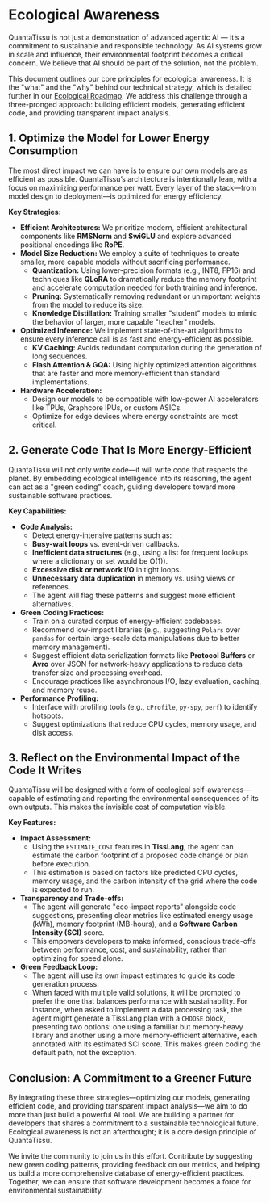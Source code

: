 # Ecological Awareness

QuantaTissu is not just a demonstration of advanced agentic AI — it’s a commitment to sustainable and responsible technology. As AI systems grow in scale and influence, their environmental footprint becomes a critical concern. We believe that AI should be part of the solution, not the problem.

This document outlines our core principles for ecological awareness. It is the "what" and the "why" behind our technical strategy, which is detailed further in our [Ecological Roadmap](./ecological_roadmap.md). We address this challenge through a three-pronged approach: building efficient models, generating efficient code, and providing transparent impact analysis.

## 1. Optimize the Model for Lower Energy Consumption

The most direct impact we can have is to ensure our own models are as efficient as possible. QuantaTissu’s architecture is intentionally lean, with a focus on maximizing performance per watt. Every layer of the stack—from model design to deployment—is optimized for energy efficiency.

**Key Strategies:**
-   **Efficient Architectures:** We prioritize modern, efficient architectural components like **RMSNorm** and **SwiGLU** and explore advanced positional encodings like **RoPE**.
-   **Model Size Reduction:** We employ a suite of techniques to create smaller, more capable models without sacrificing performance.
    -   **Quantization:** Using lower-precision formats (e.g., INT8, FP16) and techniques like **QLoRA** to dramatically reduce the memory footprint and accelerate computation needed for both training and inference.
    -   **Pruning:** Systematically removing redundant or unimportant weights from the model to reduce its size.
    -   **Knowledge Distillation:** Training smaller "student" models to mimic the behavior of larger, more capable "teacher" models.
-   **Optimized Inference:** We implement state-of-the-art algorithms to ensure every inference call is as fast and energy-efficient as possible.
    -   **KV Caching:** Avoids redundant computation during the generation of long sequences.
    -   **Flash Attention & GQA:** Using highly optimized attention algorithms that are faster and more memory-efficient than standard implementations.
-   **Hardware Acceleration:**
    -   Design our models to be compatible with low-power AI accelerators like TPUs, Graphcore IPUs, or custom ASICs.
    -   Optimize for edge devices where energy constraints are most critical.

## 2. Generate Code That Is More Energy-Efficient

QuantaTissu will not only write code—it will write code that respects the planet. By embedding ecological intelligence into its reasoning, the agent can act as a "green coding" coach, guiding developers toward more sustainable software practices.

**Key Capabilities:**
-   **Code Analysis:**
    -   Detect energy-intensive patterns such as:
    -   **Busy-wait loops** vs. event-driven callbacks.
    -   **Inefficient data structures** (e.g., using a list for frequent lookups where a dictionary or set would be O(1)).
    -   **Excessive disk or network I/O** in tight loops.
    -   **Unnecessary data duplication** in memory vs. using views or references.
    -   The agent will flag these patterns and suggest more efficient alternatives.
-   **Green Coding Practices:**
    -   Train on a curated corpus of energy-efficient codebases.
    -   Recommend low-impact libraries (e.g., suggesting `Polars` over `pandas` for certain large-scale data manipulations due to better memory management).
    -   Suggest efficient data serialization formats like **Protocol Buffers** or **Avro** over JSON for network-heavy applications to reduce data transfer size and processing overhead.
    -   Encourage practices like asynchronous I/O, lazy evaluation, caching, and memory reuse.
-   **Performance Profiling:**
    -   Interface with profiling tools (e.g., `cProfile`, `py-spy`, `perf`) to identify hotspots.
    -   Suggest optimizations that reduce CPU cycles, memory usage, and disk access.

## 3. Reflect on the Environmental Impact of the Code It Writes

QuantaTissu will be designed with a form of ecological self-awareness—capable of estimating and reporting the environmental consequences of its own outputs. This makes the invisible cost of computation visible.

**Key Features:**
-   **Impact Assessment:**
    -   Using the `ESTIMATE_COST` features in **TissLang**, the agent can estimate the carbon footprint of a proposed code change or plan before execution.
    -   This estimation is based on factors like predicted CPU cycles, memory usage, and the carbon intensity of the grid where the code is expected to run.
-   **Transparency and Trade-offs:**
    -   The agent will generate "eco-impact reports" alongside code suggestions, presenting clear metrics like estimated energy usage (kWh), memory footprint (MB-hours), and a **Software Carbon Intensity (SCI)** score.
    -   This empowers developers to make informed, conscious trade-offs between performance, cost, and sustainability, rather than optimizing for speed alone.
-   **Green Feedback Loop:**
    -   The agent will use its own impact estimates to guide its code generation process.
    -   When faced with multiple valid solutions, it will be prompted to prefer the one that balances performance with sustainability. For instance, when asked to implement a data processing task, the agent might generate a TissLang plan with a `CHOOSE` block, presenting two options: one using a familiar but memory-heavy library and another using a more memory-efficient alternative, each annotated with its estimated SCI score. This makes green coding the default path, not the exception.

## Conclusion: A Commitment to a Greener Future

By integrating these three strategies—optimizing our models, generating efficient code, and providing transparent impact analysis—we aim to do more than just build a powerful AI tool. We are building a partner for developers that shares a commitment to a sustainable technological future. Ecological awareness is not an afterthought; it is a core design principle of QuantaTissu.

We invite the community to join us in this effort. Contribute by suggesting new green coding patterns, providing feedback on our metrics, and helping us build a more comprehensive database of energy-efficient practices. Together, we can ensure that software development becomes a force for environmental sustainability.
